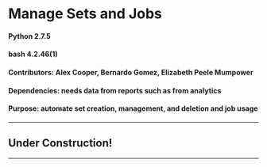 # Manage Sets and Jobs

#### Python 2.7.5

#### bash 4.2.46(1)

#### Contributors: Alex Cooper, Bernardo Gomez, Elizabeth Peele Mumpower

#### Dependencies: needs data from reports such as from analytics

#### Purpose: automate set creation, management, and deletion and job usage

------------------------------------

## Under Construction!

------------------------------------
